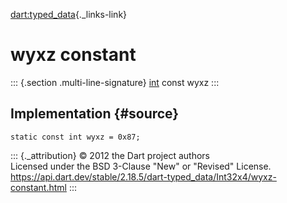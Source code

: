[dart:typed\_data](../../dart-typed_data/dart-typed_data-library){._links-link}

wyxz constant
=============

::: {.section .multi-line-signature}
[int](../../dart-core/int-class) const wyxz
:::

Implementation {#source}
--------------

``` {.language-dart data-language="dart"}
static const int wyxz = 0x87;
```

::: {._attribution}
© 2012 the Dart project authors\
Licensed under the BSD 3-Clause \"New\" or \"Revised\" License.\
<https://api.dart.dev/stable/2.18.5/dart-typed_data/Int32x4/wyxz-constant.html>
:::
